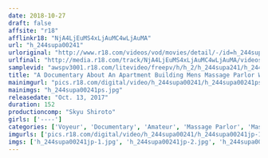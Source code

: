 ```yaml
---
date: 2018-10-27
draft: false
affsite: "r18"
afflinkr18: "NjA4LjEuMS4xLjAuMC4wLjAuMA"
url: "h_244supa00241"
urloriginal: "http://www.r18.com/videos/vod/movies/detail/-/id=h_244supa00241"
urlfinal: "http://media.r18.com/track/NjA4LjEuMS4xLjAuMC4wLjAuMA/videos/vod/movies/detail/-/id=h_244supa00241"
samplevid: "awspv3001.r18.com/litevideo/freepv/h/h_2/h_244supa241/h_244supa241_dmb_w.mp4"
title: "A Documentary About An Apartment Building Mens Massage Parlor With A No-Sex Policy, And Negotiating With The No.1 Girl Miyuki Until She Would Agree To Have Sex With Us"
mainimgurl: "pics.r18.com/digital/video/h_244supa00241/h_244supa00241ps.jpg"
mainimgs: "h_244supa00241ps.jpg"
releasedate: "Oct. 13, 2017"
duration: 152
productioncomp: "Skyu Shiroto"
girls: ['----']
categories: ['Voyeur', 'Documentary', 'Amateur', 'Massage Parlor', 'Massage', 'Hi-Def']
imgurls: ['pics.r18.com/digital/video/h_244supa00241/h_244supa00241jp-1.jpg', 'pics.r18.com/digital/video/h_244supa00241/h_244supa00241jp-2.jpg', 'pics.r18.com/digital/video/h_244supa00241/h_244supa00241jp-3.jpg', 'pics.r18.com/digital/video/h_244supa00241/h_244supa00241jp-4.jpg', 'pics.r18.com/digital/video/h_244supa00241/h_244supa00241jp-5.jpg', 'pics.r18.com/digital/video/h_244supa00241/h_244supa00241jp-6.jpg', 'pics.r18.com/digital/video/h_244supa00241/h_244supa00241jp-7.jpg', 'pics.r18.com/digital/video/h_244supa00241/h_244supa00241jp-8.jpg', 'pics.r18.com/digital/video/h_244supa00241/h_244supa00241jp-9.jpg', 'pics.r18.com/digital/video/h_244supa00241/h_244supa00241jp-10.jpg', 'pics.r18.com/digital/video/h_244supa00241/h_244supa00241jp-11.jpg', 'pics.r18.com/digital/video/h_244supa00241/h_244supa00241jp-12.jpg', 'pics.r18.com/digital/video/h_244supa00241/h_244supa00241jp-13.jpg', 'pics.r18.com/digital/video/h_244supa00241/h_244supa00241jp-14.jpg', 'pics.r18.com/digital/video/h_244supa00241/h_244supa00241jp-15.jpg', 'pics.r18.com/digital/video/h_244supa00241/h_244supa00241jp-16.jpg', 'pics.r18.com/digital/video/h_244supa00241/h_244supa00241jp-17.jpg', 'pics.r18.com/digital/video/h_244supa00241/h_244supa00241jp-18.jpg', 'pics.r18.com/digital/video/h_244supa00241/h_244supa00241jp-19.jpg', 'pics.r18.com/digital/video/h_244supa00241/h_244supa00241jp-20.jpg']
imgs: ['h_244supa00241jp-1.jpg', 'h_244supa00241jp-2.jpg', 'h_244supa00241jp-3.jpg', 'h_244supa00241jp-4.jpg', 'h_244supa00241jp-5.jpg', 'h_244supa00241jp-6.jpg', 'h_244supa00241jp-7.jpg', 'h_244supa00241jp-8.jpg', 'h_244supa00241jp-9.jpg', 'h_244supa00241jp-10.jpg', 'h_244supa00241jp-11.jpg', 'h_244supa00241jp-12.jpg', 'h_244supa00241jp-13.jpg', 'h_244supa00241jp-14.jpg', 'h_244supa00241jp-15.jpg', 'h_244supa00241jp-16.jpg', 'h_244supa00241jp-17.jpg', 'h_244supa00241jp-18.jpg', 'h_244supa00241jp-19.jpg', 'h_244supa00241jp-20.jpg']
---
```

